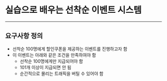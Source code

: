 # 실습으로 배우는 선착순 이벤트 시스템

----
## 요구사항 정의
- 선착순 100명에게 할인쿠폰을 제공하는 이벤트를 진행하고자 함
- 이 이벤트는 아래와 같은 조건을 만족하여야 함
  - 선착순 100명에게만 지급되어야 함
  - 101개 이상이 지급되면 안 됨
  - 순간적으로 몰리는 트래픽을 버틸 수 있어야 함